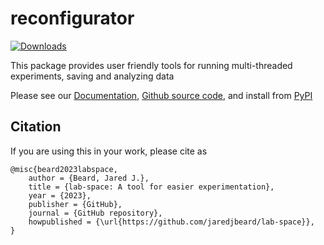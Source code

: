 # reconfigurator

[![Downloads](https://static.pepy.tech/badge/lab-space)](https://pepy.tech/project/lab-space)

This package provides user friendly tools for running multi-threaded experiments, saving and analyzing data 


Please see our [Documentation](https://lab-space.readthedocs.io/en/latest/introduction.html), 
[Github source code](https://github.com/jaredjbeard/lab-space), 
and install from [PyPI](https://pypi.org/project/lab-space/)

Citation
--------
If you are using this in your work, please cite as

```
@misc{beard2023labspace,
    author = {Beard, Jared J.},
    title = {lab-space: A tool for easier experimentation},
    year = {2023},
    publisher = {GitHub},
    journal = {GitHub repository},
    howpublished = {\url{https://github.com/jaredjbeard/lab-space}},
}
```